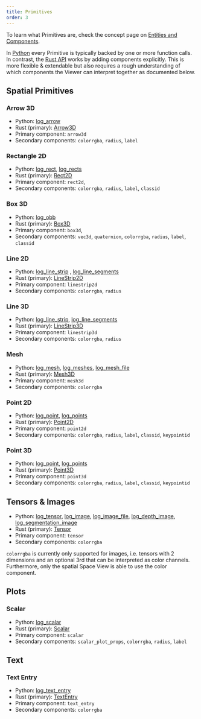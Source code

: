 ```yaml
---
title: Primitives
order: 3
---
```


To learn what Primitives are, check the concept page on [Entities and Components](../concepts/entity-component.md).

In [Python](https://rerun-io.github.io/rerun) every Primitive is typically backed by one or more function calls.
In contrast, the [Rust API](https://docs.rs/rerun/) works by adding components explicitly.
This is more flexible & extendable but also requires a rough understanding of
which components the Viewer can interpret together as documented below.

## Spatial **Primitives**

### Arrow 3D
* Python: [log_arrow](https://rerun-io.github.io/rerun/docs/python/latest/common/spatial_primitives/#rerun.log_arrow)
* Rust (primary): [Arrow3D](https://docs.rs/rerun/latest/rerun/components/struct.Arrow3D.html)
* Primary component: `arrow3d`
* Secondary components: `colorrgba`, `radius`, `label`

### Rectangle 2D
* Python: [log_rect](https://rerun-io.github.io/rerun/docs/python/latest/common/spatial_primitives/#rerun.log_rect),
[log_rects](https://rerun-io.github.io/rerun/docs/python/latest/common/spatial_primitives/#rerun.log_rects)
* Rust (primary): [Rect2D](https://docs.rs/rerun/latest/rerun/components/struct.Rect2D.html)
* Primary component: `rect2d`, 
* Secondary components: `colorrgba`, `radius`, `label`, `classid`

### Box 3D
* Python: [log_obb](https://rerun-io.github.io/rerun/docs/python/latest/common/spatial_primitives/#rerun.log_obb)
* Rust (primary): [Box3D](https://docs.rs/rerun/latest/rerun/components/struct.Box3D.html)
* Primary component: `box3d`, 
* Secondary components: `vec3d`, `quaternion`, `colorrgba`, `radius`, `label`, `classid`

### Line 2D
* Python: [log_line_strip](https://rerun-io.github.io/rerun/docs/python/latest/common/spatial_primitives/#rerun.log_line_strip)
, [log_line_segments](https://rerun-io.github.io/rerun/docs/python/latest/common/spatial_primitives/#rerun.log_line_segments)
* Rust (primary): [LineStrip2D](https://docs.rs/rerun/latest/rerun/components/struct.LineStrip2D.html)
* Primary component: `linestrip2d`
* Secondary components: `colorrgba`, `radius`

### Line 3D
* Python: [log_line_strip](https://rerun-io.github.io/rerun/docs/python/latest/common/spatial_primitives/#rerun.log_line_strip), [log_line_segments](https://rerun-io.github.io/rerun/docs/python/latest/common/spatial_primitives/#rerun.log_line_segments)
* Rust (primary): [LineStrip3D](https://docs.rs/rerun/latest/rerun/components/struct.LineStrip3D.html)
* Primary component: `linestrip3d`
* Secondary components: `colorrgba`, `radius`

### Mesh
* Python: [log_mesh](https://rerun-io.github.io/rerun/docs/python/latest/common/spatial_primitives/#rerun.log_mesh),
[log_meshes](https://rerun-io.github.io/rerun/docs/python/latest/common/spatial_primitives/#rerun.log_meshes),
[log_mesh_file](https://rerun-io.github.io/rerun/docs/python/latest/common/spatial_primitives/#rerun.log_mesh_file)
* Rust (primary): [Mesh3D](https://docs.rs/rerun/latest/rerun/components/struct.Mesh3D.html)
* Primary component: `mesh3d`
* Secondary components: `colorrgba`

### Point 2D
* Python: [log_point](https://rerun-io.github.io/rerun/docs/python/latest/common/spatial_primitives/#rerun.log_point),
[log_points](https://rerun-io.github.io/rerun/docs/python/latest/common/spatial_primitives/#rerun.log_points)
* Rust (primary): [Point2D](https://docs.rs/rerun/latest/rerun/components/struct.Point2D.html)
* Primary component: `point2d`
* Secondary components: `colorrgba`, `radius`, `label`, `classid`, `keypointid`

### Point 3D
* Python: [log_point](https://rerun-io.github.io/rerun/docs/python/latest/common/spatial_primitives/#rerun.log_point),
[log_points](https://rerun-io.github.io/rerun/docs/python/latest/common/spatial_primitives/#rerun.log_points)
* Rust (primary): [Point3D](https://docs.rs/rerun/latest/rerun/components/struct.Point3D.html)
* Primary component: `point3d`
* Secondary components: `colorrgba`, `radius`, `label`, `classid`, `keypointid`

## Tensors & Images

* Python:
[log_tensor](https://rerun-io.github.io/rerun/docs/python/latest/common/tensors/#rerun.log_tensor),
[log_image](https://rerun-io.github.io/rerun/docs/python/latest/common/images/#rerun.log_image**),
[log_image_file](https://rerun-io.github.io/rerun/docs/python/latest/common/images/#rerun.log_image_file**),
[log_depth_image](https://rerun-io.github.io/rerun/docs/python/latest/common/images/#rerun.log_depth_image**),
[log_segmentation_image](https://rerun-io.github.io/rerun/docs/python/latest/common/images/#rerun.log_segmentation_image**)
* Rust (primary): [Tensor](https://docs.rs/rerun/latest/rerun/components/struct.Tensor.html)
* Primary component: `tensor`
* Secondary components: `colorrgba`

`colorrgba` is currently only supported for images,
i.e. tensors with 2 dimensions and an optional 3rd that can be interpreted as color channels.
Furthermore, only the spatial Space View is able to use the color component.

## Plots

### Scalar
* Python: [log_scalar](https://rerun-io.github.io/rerun/docs/python/latest/common/plotting/#rerun.log_scalar)
* Rust (primary): [Scalar](https://docs.rs/rerun/latest/rerun/components/struct.Scalar.html)
* Primary component: `scalar`
* Secondary components: `scalar_plot_props`, `colorrgba`, `radius`, `label`

## Text

### Text Entry
* Python: [log_text_entry](https://rerun-io.github.io/rerun/docs/python/latest/common/text/#rerun.log_text_entry)
* Rust (primary): [TextEntry](https://docs.rs/rerun/latest/rerun/components/struct.TextEntry.html)
* Primary component: `text_entry`
* Secondary components: `colorrgba`

